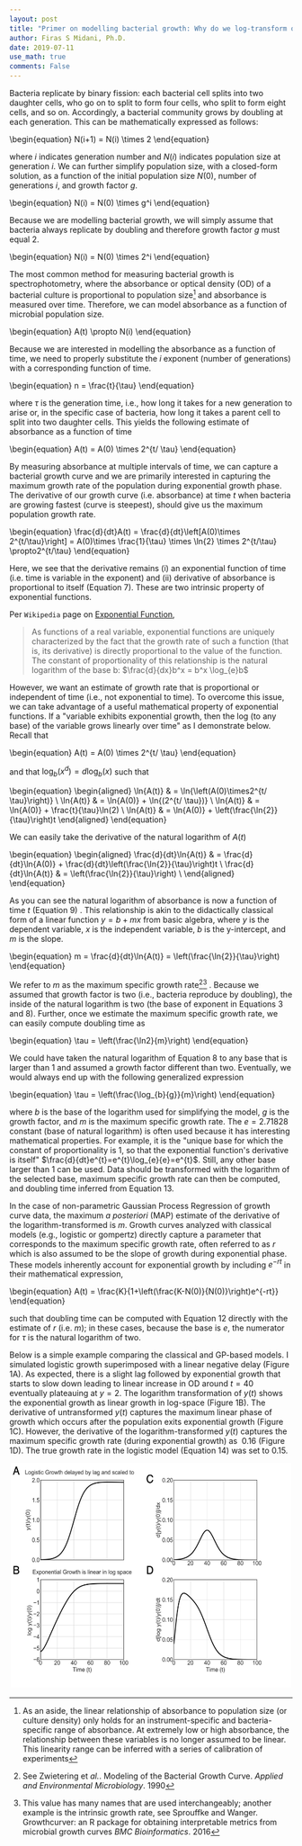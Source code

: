 ```yaml
---
layout: post
title: "Primer on modelling bacterial growth: Why do we log-transform optical density?"
author: Firas S Midani, Ph.D.
date: 2019-07-11
use_math: true
comments: False
---
```


Bacteria replicate by binary fission: each bacterial cell splits into
two daughter cells, who go on to split to form four cells, who split to
form eight cells, and so on. Accordingly, a bacterial community grows by
doubling at each generation. This can be mathematically expressed as
follows:

\begin{equation}
N(i+1) = N(i) \times 2
\end{equation}

where $i$ indicates generation number and $N(i)$ indicates population
size at generation $i$. We can further simplify population size, with a
closed-form solution, as a function of the initial population size
$N(0)$, number of generations $i$, and growth factor $g$.

\begin{equation}
N(i) = N(0) \times g^i
\end{equation}

Because we are modelling bacterial growth, we will simply assume that
bacteria always replicate by doubling and therefore growth factor $g$
must equal $2$.

\begin{equation}
N(i) = N(0) \times 2^i
\end{equation}

The most common method for measuring bacterial growth is
spectrophotometry, where the absorbance or optical density (OD<a></a>) of a
bacterial culture is proportional to population size[^1] and absorbance
is measured over time. Therefore, we can model absorbance as a function
of microbial population size.

\begin{equation}
A(t) \propto N(i)
\end{equation}

Because we are interested in modelling the absorbance as a function of
time, we need to properly substitute the $i$ exponent (number of
generations<a></a>) with a corresponding function of time.

\begin{equation}
n = \frac{t}{\tau}
\end{equation}

where $\tau$ is the generation time, i.e., how long it takes for a new
generation to arise or, in the specific case of bacteria, how long it
takes a parent cell to split into two daughter cells. This yields the
following estimate of absorbance as a function of time

\begin{equation}
A(t) = A(0) \times 2^{t/ \tau}
\end{equation}

By measuring absorbance at multiple intervals of time, we can capture a
bacterial growth curve and we are primarily interested in capturing the
maximum growth rate of the population during exponential growth phase.
The derivative of our growth curve (i.e. absorbance<a></a>) at time $t$ when
bacteria are growing fastest (curve is steepest<a></a>), should give us the
maximum population growth rate.

\begin{equation}
\frac{d}{dt}A(t)
= \frac{d}{dt}\left[A(0)\times 2^{t/\tau}\right]
= A(0)\times \frac{1}{\tau} \times \ln{2} \times 2^{t/\tau}
\propto2^{t/\tau}
\end{equation}

Here, we see that the derivative remains (i<a></a>) an exponential function of
time (i.e. time is variable in the exponent<a></a>) and (ii<a></a>) derivative of
absorbance is proportional to itself (Equation 7<a></a>). These are two intrinsic property
of exponential functions.

Per `Wikipedia` page on [Exponential
Function](https://en.wikipedia.org/wiki/Exponential_function),

> As functions of a real variable, exponential functions are uniquely
> characterized by the fact that the growth rate of such a function
> (that is, its derivative<a></a>) is directly proportional to the value of the
> function. The constant of proportionality of this relationship is the
> natural logarithm of the base b: $\frac{d}{dx}b^x = b^x \log_{e}b$

However, we want an estimate of growth rate that is proportional or
independent of time (i.e., not exponential to time<a></a>). To overcome this
issue, we can take advantage of a useful mathematical property of
exponential functions. If a "variable exhibits exponential growth, then
the log (to any base<a></a>) of the variable grows linearly over time" as I
demonstrate below. Recall that

\begin{equation}
A(t) = A(0) \times 2^{t/ \tau}
\end{equation}

and that $\log_{b}{(x^d)}=d\log_{b}{(x)}$ such that

\begin{equation}
\begin{aligned}
\ln{A(t)}  & = \ln{\left(A(0)\times2^{t/ \tau}\right)} \\
\ln{A(t)}  & = \ln{A(0)} + \ln{(2^{t/ \tau})} \\
\ln{A(t)}  & = \ln{A(0)} + \frac{t}{\tau}\ln(2) \\
\ln{A(t)}  & = \ln{A(0)} + \left(\frac{\ln{2}}{\tau}\right)t
\end{aligned}
\end{equation}

We can easily take the derivative of the natural logarithm of $A(t)$

\begin{equation}
\begin{aligned}
\frac{d}{dt}\ln{A(t)} & = \frac{d}{dt}\ln{A(0)} + \frac{d}{dt}\left(\frac{\ln{2}}{\tau}\right)t \\
\frac{d}{dt}\ln{A(t)} & = \left(\frac{\ln{2}}{\tau}\right)  \\
\end{aligned}
\end{equation}


As you can see the natural logarithm of absorbance is now a function of
time $t$ (Equation 9) . This relationship is akin to the didactically
classical form of a linear function $y=b+mx$ from basic algebra, where
$y$ is the dependent variable, $x$ is the independent variable, $b$ is
the y-intercept, and $m$ is the slope.

\begin{equation}
m = \frac{d}{dt}\ln{A(t)} = \left(\frac{\ln{2}}{\tau}\right)
\end{equation}

We refer to $m$ as the maximum specific growth rate[^2][^3] . Because we
assumed that growth factor is two (i.e., bacteria reproduce by doubling<a></a>),
the inside of the natural logarithm is two (the base of exponent in
Equations 3 and 8<a></a>). Further, once we
estimate the maximum specific growth rate, we can easily compute
doubling time as

\begin{equation}
\tau = \left(\frac{\ln2}{m}\right)
\end{equation}

We could have taken the natural logarithm of Equation 8 to any base that
is larger than 1 and assumed a growth factor different than two.
Eventually, we would always end up with the following generalized
expression

\begin{equation}
\tau = \left(\frac{\log_{b}{g}}{m}\right)
\end{equation}

where $b$ is the base of the logarithm used for simplifying the model,
$g$ is the growth factor, and $m$ is the maximum specific growth rate.
The $e=2.71828$ constant (base of natural logarithm<a></a>) is often used
because it has interesting mathematical properties. For example, it is the
"unique base for which the constant of proportionality is 1, so that the
exponential function's derivative is itself"
$\frac{d}{dt}e^{t}=e^{t}\log_{e}{e}=e^{t}$. Still, any other base
larger than 1 can be used. Data should be transformed with the logarithm
of the selected base, maximum specific growth rate can then be computed,
and doubling time inferred from Equation 13.

In the case of non-parametric Gaussian Process Regression of growth
curve data, the maximum *a posteriori* (MAP<a></a>) estimate of the derivative
of the logarithm-transformed is $m$. Growth curves analyzed with
classical models (e.g., logistic or gompertz<a></a>) directly capture a
parameter that corresponds to the maximum specific growth rate, often
referred to as $r$ which is also assumed to be the slope of growth
during exponential phase. These models inherently account for
exponential growth by including $e^{-rt}$ in their mathematical
expression,

\begin{equation}
A(t) = \frac{K}{1+\left(\frac{K-N(0)}{N(0)}\right)e^{-rt}}
\end{equation}

such that doubling time can be computed with Equation 12 directly with the estimate of $r$ (i.e. $m$<a></a>);
in these cases, because the base is $e$, the numerator for $\tau$ is the
natural logarithm of two.

Below is a simple example comparing the classical and GP-based models. I
simulated logistic growth superimposed with a linear negative delay
(Figure 1A<a></a>). As
expected, there is a slight lag followed by exponential growth that
starts to slow down leading to linear increase in OD around $t=40$
eventually plateauing at $y=2$. The logarithm transformation of $y(t)$
shows the exponential growth as linear growth in log-space (Figure 1B<a></a>). The
derivative of untransformed $y(t)$ captures the maximum linear phase of
growth which occurs after the population exits exponential growth (Figure 1C<a></a>). However, the
derivative of the logarithm-transformed $y(t)$ captures the maximum
specific growth rate (during exponential growth<a></a>) as $~0.16$ (Figure
1D<a></a>). The true
growth rate in the logistic model (Equation 14<a></a>) was set to $0.15$.

<div style="text-align: center;">
<img src="/assets/img/midani-bacterial-growth-primer.png" alt="Simulation of logistic growth and inference of its growth ratee" width="500" height="400">
</div>


[^1]: As an aside, the linear relationship of absorbance to population
    size (or culture density<a></a>) only holds for an instrument-specific and
    bacteria-specific range of absorbance. At extremely low or high
    absorbance, the relationship between these variables is no longer
    assumed to be linear. This linearity range can be inferred with a
    series of calibration of experiments

[^2]: See Zwietering et *al.*. Modeling of the Bacterial Growth Curve.
    *Applied and Environmental Microbiology*. 1990

[^3]: This value has many names that are used interchangeably; another
    example is the intrinsic growth rate, see Sprouffke and Wanger.
    Growthcurver: an R package for obtaining interpretable metrics from
    microbial growth curves *BMC Bioinformatics*. 2016
    
